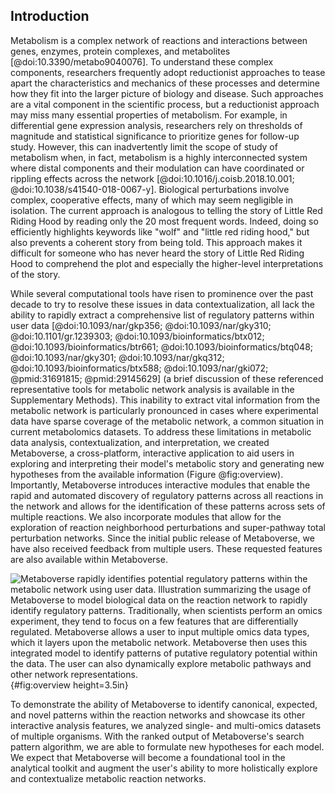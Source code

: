 ## Introduction

Metabolism is a complex network of reactions and interactions between genes, enzymes, protein complexes, and metabolites [@doi:10.3390/metabo9040076]. To understand these complex components, researchers frequently adopt reductionist approaches to tease apart the characteristics and mechanics of these processes and determine how they fit into the larger picture of biology and disease. Such approaches are a vital component in the scientific process, but a reductionist approach may miss many essential properties of metabolism. For example, in differential gene expression analysis, researchers rely on thresholds of magnitude and statistical significance to prioritize genes for follow-up study. However, this can inadvertently limit the scope of study of metabolism when, in fact, metabolism is a highly interconnected system where distal components and their modulation can have coordinated or rippling effects across the network [@doi:10.1016/j.coisb.2018.10.001; @doi:10.1038/s41540-018-0067-y]. Biological perturbations involve complex, cooperative effects, many of which may seem negligible in isolation. The current approach is analogous to telling the story of Little Red Riding Hood by reading only the 20 most frequent words. Indeed, doing so efficiently highlights keywords like "wolf" and "little red riding hood," but also prevents a coherent story from being told. This approach makes it difficult for someone who has never heard the story of Little Red Riding Hood to comprehend the plot and especially the higher-level interpretations of the story.

While several computational tools have risen to prominence over the past decade to try to resolve these issues in data contextualization, all lack the ability to rapidly extract a comprehensive list of regulatory patterns within user data [@doi:10.1093/nar/gkp356; @doi:10.1093/nar/gky310; @doi:10.1101/gr.1239303; @doi:10.1093/bioinformatics/btx012; @doi:10.1093/bioinformatics/btr661; @doi:10.1093/bioinformatics/btq048; @doi:10.1093/nar/gky301; @doi:10.1093/nar/gkq312; @doi:10.1093/bioinformatics/btx588; @doi:10.1093/nar/gki072; @pmid:31691815; @pmid:29145629] (a brief discussion of these referenced representative tools for metabolic network analysis is available in the Supplementary Methods). This inability to extract vital information from the metabolic network is particularly pronounced in cases where experimental data have sparse coverage of the metabolic network, a common situation in current metabolomics datasets. To address these limitations in metabolic data analysis, contextualization, and interpretation, we created Metaboverse, a cross-platform, interactive application to aid users in exploring and interpreting their model's metabolic story and generating new hypotheses from the available information (Figure @fig:overview). Importantly, Metaboverse introduces interactive modules that enable the rapid and automated discovery of regulatory patterns across all reactions in the network and allows for the identification of these patterns across sets of multiple reactions. We also incorporate modules that allow for the exploration of reaction neighborhood perturbations and super-pathway total perturbation networks. Since the initial public release of Metaboverse, we have also received feedback from multiple users. These requested features are also available within Metaboverse.

![
  **Metaboverse rapidly identifies potential regulatory patterns within the metabolic network using user data.**
  Illustration summarizing the usage of Metaboverse to model biological data on the reaction network to rapidly identify regulatory patterns. Traditionally, when scientists perform an omics experiment, they tend to focus on a few features that are differentially regulated. Metaboverse allows a user to input multiple omics data types, which it layers upon the metabolic network. Metaboverse then uses this integrated model to identify patterns of putative regulatory potential within the data. The user can also dynamically explore metabolic pathways and other network representations.
](./content/figures/graphical_abstract.png "Tall image"){#fig:overview height=3.5in}

To demonstrate the ability of Metaboverse to identify canonical, expected, and novel patterns within the reaction networks and showcase its other interactive analysis features, we analyzed single- and multi-omics datasets of multiple organisms. With the ranked output of Metaboverse's search pattern algorithm, we are able to formulate new hypotheses for each model. We expect that Metaboverse will become a foundational tool in the analytical toolkit and augment the user's ability to more holistically explore and contextualize metabolic reaction networks.

